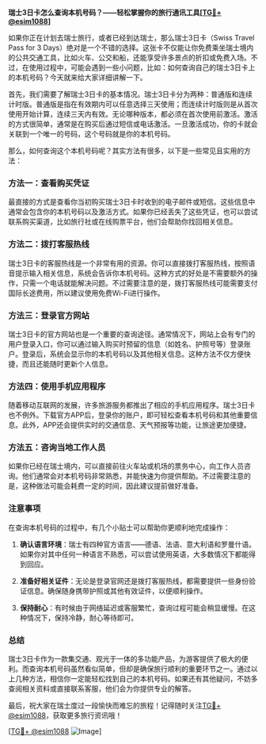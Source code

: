 **瑞士3日卡怎么查询本机号码？——轻松掌握你的旅行通讯工具[[TG💪+ @esim1088](https://t.me/s/esim1088)]**

如果你正在计划去瑞士旅行，或者已经到达瑞士，那么瑞士3日卡（Swiss Travel Pass for 3 Days）绝对是一个不错的选择。这张卡不仅能让你免费乘坐瑞士境内的公共交通工具，比如火车、公交和船，还能享受许多景点的折扣或免费入场。不过，在使用过程中，可能会遇到一些小问题，比如：如何查询自己的瑞士3日卡上的本机号码？今天就来给大家详细讲解一下。

首先，我们需要了解瑞士3日卡的基本情况。瑞士3日卡分为两种：普通版和连续计时版。普通版是指在有效期内可以任意选择三天使用；而连续计时版则是从首次使用开始计算，连续三天内有效。无论哪种版本，都必须在首次使用前激活。激活的方式很简单，通常是在购买后通过短信或电话激活。一旦激活成功，你的卡就会关联到一个唯一的号码，这个号码就是你的本机号码。

那么，如何查询这个本机号码呢？其实方法有很多，以下是一些常见且实用的方法：

### 方法一：查看购买凭证

最直接的方式是查看你当初购买瑞士3日卡时收到的电子邮件或短信。这些信息中通常会包含你的本机号码以及激活方式。如果你已经丢失了这些凭证，也可以尝试联系购买渠道，比如旅行社或在线购票平台，他们会帮助你找回相关信息。

### 方法二：拨打客服热线

瑞士3日卡的客服热线是一个非常有用的资源。你可以直接拨打客服热线，按照语音提示输入相关信息，系统会告诉你本机号码。这种方式的好处是不需要额外的操作，只需一个电话就能解决问题。不过需要注意的是，拨打客服热线可能需要支付国际长途费用，所以建议使用免费Wi-Fi进行操作。

### 方法三：登录官方网站

瑞士3日卡的官方网站也是一个重要的查询途径。通常情况下，网站上会有专门的用户登录入口，你可以通过输入购买时预留的信息（如姓名、护照号等）登录账户。登录后，系统会显示你的本机号码以及其他相关信息。这种方法不仅方便快捷，而且还能随时更新个人信息。

### 方法四：使用手机应用程序

随着移动互联网的发展，许多旅游服务都推出了相应的手机应用程序。瑞士3日卡也不例外。下载官方APP后，登录你的账户，即可轻松查看本机号码和其他重要信息。此外，APP还会提供实时的交通信息、天气预报等功能，让旅途更加便捷。

### 方法五：咨询当地工作人员

如果你已经在瑞士境内，可以直接前往火车站或机场的票务中心，向工作人员咨询。他们通常会对本机号码非常熟悉，并能快速为你提供帮助。不过需要注意的是，这种做法可能会耗费一定的时间，因此建议提前做好准备。

### 注意事项

在查询本机号码的过程中，有几个小贴士可以帮助你更顺利地完成操作：

1. **确认语言环境**：瑞士有四种官方语言——德语、法语、意大利语和罗曼什语。如果你对其中任何一种语言不熟悉，可以尝试使用英语，大多数情况下都能得到回应。
   
2. **准备好相关证件**：无论是登录官网还是拨打客服热线，都需要提供一些身份验证信息。确保随身携带护照或其他有效证件，以便顺利操作。

3. **保持耐心**：有时候由于网络延迟或客服繁忙，查询过程可能会稍显缓慢。在这种情况下，保持冷静，耐心等待即可。

### 总结

瑞士3日卡作为一款集交通、观光于一体的多功能产品，为游客提供了极大的便利。而查询本机号码虽然看似简单，但却是确保旅行顺利的重要环节之一。通过以上几种方法，相信你一定能轻松找到自己的本机号码。如果还有其他疑问，不妨多查阅相关资料或直接联系客服，他们会为你提供专业的解答。

最后，祝大家在瑞士度过一段愉快而难忘的旅程！记得随时关注[TG💪+ @esim1088](https://t.me/s/esim1088)，获取更多旅行资讯哦！

[[TG💪+ @esim1088](https://t.me/s/esim1088) ![Image](https://i.postimg.cc/4NQfJmqS/Snipaste-2025-05-13-00-14-12.png)]